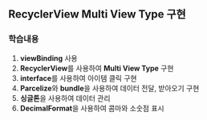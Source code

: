 ## RecyclerView Multi View Type 구현
### 학습내용
1. **viewBinding** 사용
2. **RecyclerView**를 사용하여  **Multi View Type** 구현
3. **interface**를 사용하여 아이템 클릭 구현
4. **Parcelize**와 **bundle**을 사용하여 데이터 전달, 받아오기 구현
5. **싱글톤**을 사용하여 데이터 관리
6. **DecimalFormat**을 사용하여 콤마와 소숫점 표시